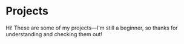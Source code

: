 # Projects
Hi! These are some of my projects—I'm still a beginner, so thanks for understanding and checking them out!
